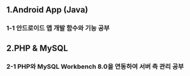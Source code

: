## 1.Android App (Java)
### 1-1 안드로이드 앱 개발 함수와 기능 공부 
## 2.PHP & MySQL
### 2-1 PHP와 MySQL Workbench 8.0을 연동하여 서버 측 관리 공부

